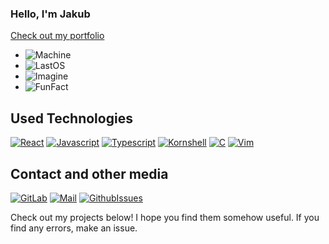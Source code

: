### Hello, I'm Jakub
[Check out my portfolio](https://desantbucie.github.io/portfolio)

* ![Machine](https://img.shields.io/badge/Main%20Machine-Macbook_Pro_16,3-black?&style=for-the-badge&logo=macOS&logoColor=white&labelColor=707070)
* ![LastOS](https://img.shields.io/badge/Last_discovered_OS-Illumos-black?&style=for-the-badge&logo=linuxcontainers&logoColor=white&labelColor=FB290F)
* ![Imagine](https://img.shields.io/badge/Imagine-vim%20had%20easy%20to%20set%20up%20autocompletion-black?&style=for-the-badge&logo=vim&logoColor=white&labelColor=darkgreen)
* ![FunFact](https://img.shields.io/badge/Fun_fact-Kornshell_is_actually_really_good,_try_it-black?&style=for-the-badge&logo=windowsterminal&logoColor=white&labelColor=red)
 
## Used Technologies

[![React](https://img.shields.io/badge/-React-black?&style=for-the-badge&logo=react&logoColor=%2361DAFB)](https://github.com/DesantBucie)
[![Javascript](https://img.shields.io/badge/-Javascript-yellow?&style=for-the-badge&logo=javascript&logoColor=white)](https://github.com/DesantBucie)
[![Typescript](https://img.shields.io/badge/-Typescript-blue?&style=for-the-badge&logo=typescript&logoColor=white)](https://github.com/DesantBucie)
[![Kornshell](https://img.shields.io/badge/kornshell-red?&style=for-the-badge&logo=gnubash&logoColor=white)](https://github.com/DesantBucie)
[![C](https://img.shields.io/badge/C-darkblue?&style=for-the-badge&logo=xcode&logoColor=white)](https://github.com/DesantBucie)
[![Vim](https://img.shields.io/badge/-Vimscript-darkgreen?&style=for-the-badge&logo=vim&logoColor=white)](https://github.com/DesantBucie)

## Contact and other media

[![GitLab](https://img.shields.io/badge/-Gitlab-black?&style=for-the-badge&logo=gitlab)](https://gitlab.com/DesantBucie)
[![Mail](https://img.shields.io/badge/-Mail-black?&style=for-the-badge&logo=gmail)](mailto:mattrusz@gmail.com)
[![GithubIssues](https://img.shields.io/badge/-Issues-black?&style=for-the-badge&logo=github)](https://github.com/DesantBucie/DesantBucie/issues)

Check out my projects below! I hope you find them somehow useful. If you find any errors, make an issue. 
